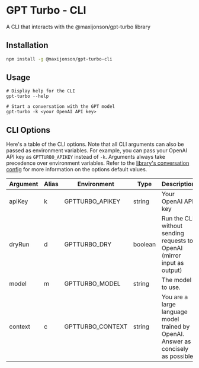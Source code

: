 # GPT Turbo - CLI

A CLI that interacts with the @maxijonson/gpt-turbo library

## Installation

```bash
npm install -g @maxijonson/gpt-turbo-cli
```

## Usage

```
# Display help for the CLI
gpt-turbo --help

# Start a conversation with the GPT model
gpt-turbo -k <your OpenAI API key>
```

## CLI Options

Here's a table of the CLI options. Note that all CLI arguments can also be passed as environment variables. For example, you can pass your OpenAI API key as `GPTTURBO_APIKEY` instead of `-k`. Arguments always take precedence over environment variables. Refer to the [library's conversation config](../lib/README.md#conversation-config) for more information on the options default values.

| Argument | Alias | Environment      | Type    | Description                                                                        | Default           | Required |
| -------- | ----- | ---------------- | ------- | ---------------------------------------------------------------------------------- | ----------------- | -------- |
| apiKey   | k     | GPTTURBO_APIKEY  | string  | Your OpenAI API key                                                                |                   | Yes      |
| dryRun   | d     | GPTTURBO_DRY     | boolean | Run the CLI without sending requests to OpenAI (mirror input as output)            | false             |          |
| model    | m     | GPTTURBO_MODEL   | string  | The model to use.                                                                  | (library default) |          |
| context  | c     | GPTTURBO_CONTEXT | string  | You are a large language model trained by OpenAI. Answer as concisely as possible. | (library default) |          |
